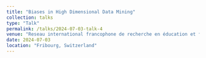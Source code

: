 ```yaml
---
title: "Biases in High Dimensional Data Mining"
collection: talks
type: "Talk"
permalink: /talks/2024-07-03-talk-4
venue: "Reseau international francophone de recherche en éducation et formation (REF)"
date: 2024-07-03
location: "Fribourg, Switzerland"
---
```

